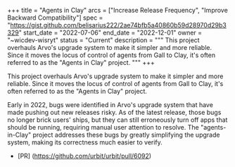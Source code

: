 +++
title = "Agents in Clay"
arcs = ["Increase Release Frequency", "Improve Backward Compatibility"]
spec = "https://gist.github.com/belisarius222/2ae74bfb5a40860b59d28970d29b3329"
start_date = "2022-07-06"
end_date = "2022-12-01"
owner = "~wicdev-wisryt"
status = "Current"
description = """
This project overhauls Arvo's upgrade system to make it simpler and more
reliable.  Since it moves the locus of control of agents from Gall to Clay, it's often referred to as the "Agents in Clay" project.
"""
+++

This project overhauls Arvo's upgrade system to make it simpler and more
reliable.  Since it moves the locus of control of agents from Gall to Clay, it's often referred to as the "Agents in Clay" project.


Early in 2022, bugs were identified in Arvo's upgrade system that have made pushing out new releases risky.  As of the latest release, those bugs no longer brick users' ships, but they can still erroneously turn off apps that should be running, requiring manual user attention to resolve.  The "agents-in-Clay" project addresses these bugs by greatly simplifying the upgrade system, making its correctness much easier to verify.

- [PR] (https://github.com/urbit/urbit/pull/6092)
